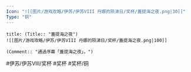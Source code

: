 ```yaml
---
Icon: "![[图片/游戏攻略/伊苏/伊苏VIII 丹娜的陨涕日/奖杯/蓋提海之夜.png|30]]"
Type: "铜"
---
```

```ad-common-bronze-trophy
title: (Title:: "蓋提海之夜")
![[图片/游戏攻略/伊苏/伊苏VIII 丹娜的陨涕日/奖杯/蓋提海之夜.png|100]]

(Comment:: "通過序幕「蓋提海之夜」。")
```

#伊苏/伊苏VIII/奖杯 #奖杯 #奖杯/铜
